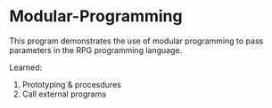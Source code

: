 # Modular-Programming

This program demonstrates the use of modular programming to pass parameters in the RPG programming language.

Learned:
1. Prototyping & procesdures
2. Call external programs
